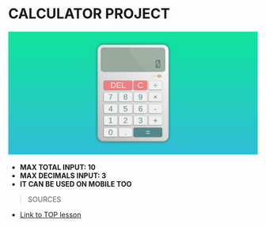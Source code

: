 # CALCULATOR PROJECT

![Calculator](img/Calculator.png)


- **MAX TOTAL INPUT: 10** 
- **MAX DECIMALS INPUT: 3**
- **IT CAN BE USED ON MOBILE TOO**

> SOURCES
- [Link to TOP lesson](https://www.theodinproject.com/lessons/foundations-calculator)
